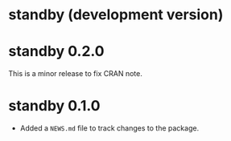 # standby (development version)

# standby 0.2.0

This is a minor release to fix CRAN note.

# standby 0.1.0

* Added a `NEWS.md` file to track changes to the package.
